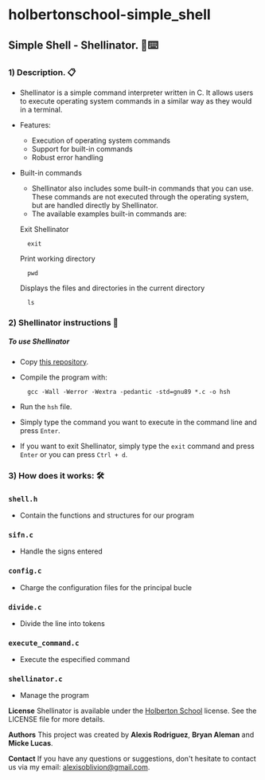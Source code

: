 # holbertonschool-simple_shell
## Simple Shell - Shellinator. 🤖⌨️

### 1) **Description.** 📋

* Shellinator is a simple command interpreter written in C. It allows users to execute operating system commands in a similar way as they would in a terminal.

* Features:
    - Execution of operating system commands
    - Support for built-in commands
    - Robust error handling


* Built-in commands

  - Shellinator also includes some built-in commands that you can use. These commands are not executed through the operating system, but are handled directly by Shellinator.
  - The available examples built-in commands are:


  Exit Shellinator

        exit

  Print working directory

        pwd

  Displays the files and directories in the current directory

        ls

### 2) **Shellinator instructions** 📝
##### To use Shellinator
* Copy [this repository](https://github.com/Magnusmajo/holbertonschool-simple_shell.git).
* Compile the program with:

        gcc -Wall -Werror -Wextra -pedantic -std=gnu89 *.c -o hsh

* Run the `hsh` file.
* Simply type the command you want to execute in the command line and press `Enter`.
* If you want to exit Shellinator, simply type the `exit` command and press `Enter` or you can press `Ctrl + d`.

### 3) **How does it works:** 🛠️

### `shell.h`
-    Contain the functions and structures for our program

### `sifn.c`
-    Handle the signs entered

### `config.c`
-    Charge the configuration files for the principal bucle

###  `divide.c`
-    Divide the line into tokens

###  `execute_command.c`
-    Execute the especified command

###  `shellinator.c`
-    Manage the program


**License**
Shellinator is available under the [Holberton School](https://www.holbertonschool.com) license. See the LICENSE file for more details.

**Authors**
This project was created by **Alexis Rodriguez**, **Bryan Aleman** and **Micke Lucas**.

**Contact**
If you have any questions or suggestions, don't hesitate to contact us via my email: alexisoblivion@gmail.com.
